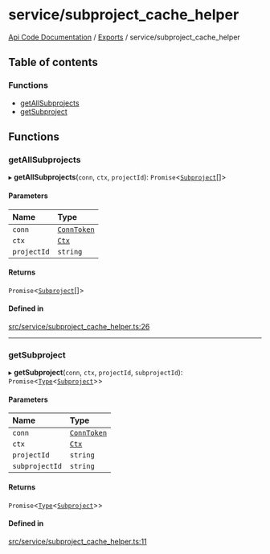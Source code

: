 # service/subproject\_cache\_helper
 
[Api Code Documentation](../README.md) / [Exports](../modules.md) / service/subproject\_cache\_helper

## Table of contents

### Functions

- [getAllSubprojects](service_subproject_cache_helper.md#getallsubprojects)
- [getSubproject](service_subproject_cache_helper.md#getsubproject)

## Functions

### getAllSubprojects

▸ **getAllSubprojects**(`conn`, `ctx`, `projectId`): `Promise`\<[`Subproject`](../interfaces/service_domain_workflow_subproject.Subproject.md)[]\>

#### Parameters

| Name | Type |
| :------ | :------ |
| `conn` | [`ConnToken`](service_conn.md#conntoken) |
| `ctx` | [`Ctx`](../interfaces/lib_ctx.Ctx.md) |
| `projectId` | `string` |

#### Returns

`Promise`\<[`Subproject`](../interfaces/service_domain_workflow_subproject.Subproject.md)[]\>

#### Defined in

[src/service/subproject_cache_helper.ts:26](https://github.com/openkfw/TruBudget/blob/3cf6626/api/src/service/subproject_cache_helper.ts#L26)

___

### getSubproject

▸ **getSubproject**(`conn`, `ctx`, `projectId`, `subprojectId`): `Promise`\<[`Type`](result.md#type)\<[`Subproject`](../interfaces/service_domain_workflow_subproject.Subproject.md)\>\>

#### Parameters

| Name | Type |
| :------ | :------ |
| `conn` | [`ConnToken`](service_conn.md#conntoken) |
| `ctx` | [`Ctx`](../interfaces/lib_ctx.Ctx.md) |
| `projectId` | `string` |
| `subprojectId` | `string` |

#### Returns

`Promise`\<[`Type`](result.md#type)\<[`Subproject`](../interfaces/service_domain_workflow_subproject.Subproject.md)\>\>

#### Defined in

[src/service/subproject_cache_helper.ts:11](https://github.com/openkfw/TruBudget/blob/3cf6626/api/src/service/subproject_cache_helper.ts#L11)
